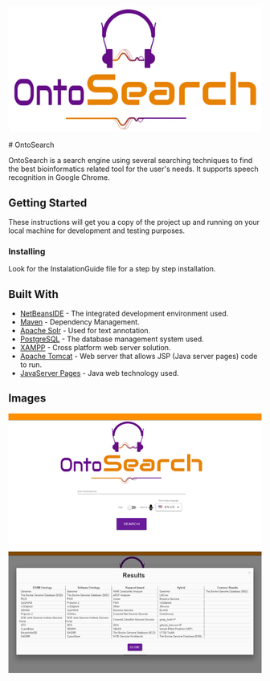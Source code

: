 <p align="center">
   <img src="https://github.com/AlexKyriakakis/OntoSearch/blob/master/Images/OntoSearchLogo.png">
</p>
# OntoSearch

OntoSearch is a search engine using several searching techniques to find the best bioinformatics related tool for the user's needs.
It supports speech recognition in Google Chrome.

## Getting Started

These instructions will get you a copy of the project up and running on your local machine for development and testing purposes.

### Installing

Look for the InstalationGuide file for a step by step installation.

## Built With

* [NetBeansIDE](https://netbeans.org/) - The integrated development environment used.
* [Maven](https://maven.apache.org/) - Dependency Management.
* [Apache Solr](https://lucene.apache.org/solr/) - Used for text annotation.
* [PostgreSQL](https://www.postgresql.org/) - The database management system used.
* [XAMPP](https://www.apachefriends.org/index.html) - Cross platform web server solution.
* [Apache Tomcat](http://tomcat.apache.org/) - Web server that allows JSP (Java server pages) code to run.
* [JavaServer Pages](https://www.oracle.com/technetwork/java/index-jsp-138231.html) - Java web technology used.

## Images
<p align="center">
  <img src="https://github.com/AlexKyriakakis/OntoSearch/blob/master/Images/OntoSearch.png">
  <img src="https://github.com/AlexKyriakakis/OntoSearch/blob/master/Images/OntoSearchResults.png">
</p>
